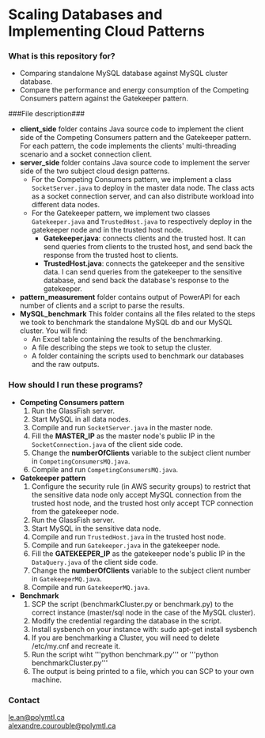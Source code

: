 # Scaling Databases and Implementing Cloud Patterns #

### What is this repository for? ###

- Comparing standalone MySQL database against MySQL cluster database. 
- Compare the performance and energy consumption of the Competing Consumers pattern against the Gatekeeper pattern.

###File description###
- **client_side** folder contains Java source code to implement the client side of the Competing Consumers pattern and the Gatekeeper pattern. For each pattern, the code implements the clients' multi-threading scenario and a socket connection client. 
- **server_side** folder contains Java source code to implement the server side of the two subject cloud design patterns. 
	- For the Competing Consumers pattern, we implement a class ```SocketServer.java``` to deploy in the master data node. The class acts as a socket connection server, and can also distribute workload into different data nodes.
	- For the Gatekeeper pattern, we implement two classes ```Gatekeeper.java``` and ```TrustedHost.java``` to respectively deploy in the gatekeeper node and in the trusted host node.
		- **Gatekeeper.java**: connects clients and the trusted host. It can send queries from clients to the trusted host, and send back the response from the trusted host to clients.
		- **TrustedHost.java**: connects the gatekeeper and the sensitive data. I can send queries from the gatekeeper to the sensitive database, and send back the database's response to the gatekeeper.
- **pattern_measurement** folder contains output of PowerAPI for each number of clients and a script to parse the results.
- **MySQL_benchmark** This folder contains all the files related to the steps we took to benchmark the standalone MySQL db and our MySQL cluster. You will find:
	- An Excel table containing the results of the benchmarking.
	- A file describing the steps we took to setup the cluster.
	- A folder containing the scripts used to benchmark our databases and the raw outputs.
	
### How should I run these programs? ###
- **Competing Consumers pattern**
	1. Run the GlassFish server.
	2. Start MySQL in all data nodes.
	3. Compile and run ```SocketServer.java``` in the master node.
	4. Fill the **MASTER_IP** as the master node's public IP in the ```SocketConnection.java``` of the client side code.
	5. Change the **numberOfClients** variable to the subject client number in ```CompetingConsumersMQ.java```.
	6. Compile and run ```CompetingConsumersMQ.java```.
- **Gatekeeper pattern**
	1. Configure the security rule (in AWS security groups) to restrict that the sensitive data node only accept MySQL connection from the trusted host node, and the trusted host only accept TCP connection from the gatekeeper node.
	2. Run the GlassFish server.
	3. Start MySQL in the sensitive data node.
	4. Compile and run ```TrustedHost.java``` in the trusted host node.
	5. Compile and run ```Gatekeeper.java``` in the gatekeeper node.
	6. Fill the **GATEKEEPER_IP** as the gatekeeper node's public IP in the ```DataQuery.java``` of the client side code.
	7. Change the **numberOfClients** variable to the subject client number in ```GatekeeperMQ.java```.
	8. Compile and run ```GatekeeperMQ.java```.
- **Benchmark**
	1. SCP the script (benchmarkCluster.py or benchmark.py) to the correct instance (master/sql node in the case of the MySQL cluster).
	2. Modify the credential regarding the database in the script.
	3. Install sysbench on your instance with: sudo apt-get install sysbench
	4. If you are benchmarking a Cluster, you will need to delete /etc/my.cnf and recreate it.
	5. Run the script wiht '''python benchmark.py''' or '''python benchmarkCluster.py'''
	6. The output is being printed to a file, which you can SCP to your own machine.
	
### Contact ###

le.an@polymtl.ca  
alexandre.courouble@polymtl.ca  
